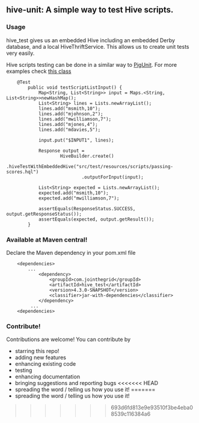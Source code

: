 ## hive-unit: A simple way to test Hive scripts.

### Usage

hive_test gives us an embedded Hive including an embedded Derby database,
and a local HiveThriftService. This allows us to create unit tests very easily.

Hive scripts testing can be done in a similar way to [PigUnit](http://pig.apache.org/docs/r0.8.1/pigunit.html).
For more examples check [this class](https://github.com/jmrozanec/hive_test/blob/master/src/test/java/com/jointhegrid/hive_test/HiveTestTest.java)

        @Test
            public void testScriptListInput() {
                Map<String, List<String>> input = Maps.<String, List<String>>newHashMap();
                List<String> lines = Lists.newArrayList();
                lines.add("msmith,10");
                lines.add("mjohnson,2");
                lines.add("mwilliamson,7");
                lines.add("mjones,4");
                lines.add("mdavies,5");

                input.put("$INPUT1", lines);

                Response output =
                        HiveBuilder.create()
                                .hiveTestWithEmbeddedHive("src/test/resources/scripts/passing-scores.hql")
                                .outputForInput(input);

                List<String> expected = Lists.newArrayList();
                expected.add("msmith,10");
                expected.add("mwilliamson,7");

                assertEquals(ResponseStatus.SUCCESS, output.getResponseStatus());
                assertEquals(expected, output.getResult());
            }


### Available at Maven central!

Declare the Maven dependency in your pom.xml file

        <dependencies>
            ...
                <dependency>
                    <groupId>com.jointhegrid</groupId>
                    <artifactId>hive_test</artifactId>
                    <version>4.3.0-SNAPSHOT</version>
                    <classifier>jar-with-dependencies</classifier>
                </dependency>
             ...
        <dependencies>


### Contribute!

Contributions are welcome! You can contribute by
 * starring this repo!
 * adding new features
 * enhancing existing code
 * testing
 * enhancing documentation
 * bringing suggestions and reporting bugs
<<<<<<< HEAD
 * spreading the word / telling us how you use it!
=======
 * spreading the word / telling us how you use it!
>>>>>>> 693d6fd813e9e93510f3be4eba08539c116384a6
